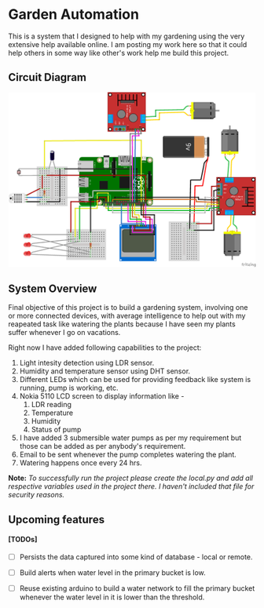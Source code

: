 # Garden Automation

This is a system that I designed to help with my gardening using the very extensive help available online. I am posting my work here so that it could help others in some way like other's work help me build this project.

## Circuit Diagram
![Circuit diagram](https://github.com/ajeet-repos/Garden-Automation/blob/master/garden%20system_bb.png)

## System Overview
Final objective of this project is to build a gardening system, involving one or more connected devices, with average intelligence to help out with my reapeated task like watering the plants because I have seen my plants suffer whenever I go on vacations.

Right now I have added following capabilities to the project:

1. Light intesity detection using LDR sensor.
2. Humidity and temperature sensor using DHT sensor.
3. Different LEDs which can be used for providing feedback like system is running, pump is working, etc.
4. Nokia 5110 LCD screen to display information like -
    1. LDR reading
    2. Temperature 
    3. Humidity
    4. Status of pump
5. I have added 3 submersible water pumps as per my requirement but those can be added as per anybody's requirement.
6. Email to be sent whenever the pump completes watering the plant.
7. Watering happens once every 24 hrs.


**Note:** *To successfully run the project please create the local.py and add all respective variables used in the project there. I haven't included that file for security reasons.*

## Upcoming features
#### [TODOs]
- [ ] Persists the data captured into some kind of database - local or remote.
- [ ] Build alerts when water level in the primary bucket is low.
- [ ] Reuse existing arduino to build a water network to fill the primary bucket whenever the water level in it is lower than the threshold.



